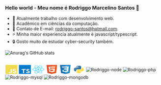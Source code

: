 ### Hello world - Meu nome é Rodriggo Marcelino Santos 👋

- 🔭 Atualmente trabalho com desenvolvimento web.
- 🌱 Acadêmico em ciências da computação.
- 💬 Contato de E-mail: rodriggo-santos@hotmail.com.
- ⚡  Minha maior experiencia atualmente é javascript/typescript.
- 🔒 Gosto muito de estudar cyber-security também.

![Anurag's GitHub stats](https://github-readme-stats.vercel.app/api?username=Rodriggo-Marcelino&show_icons=true&theme=onedark)

<div style="display: inline_block"><br>
  <img align="center" alt="Rodriggo-js" height="30" width="40" src="https://raw.githubusercontent.com/devicons/devicon/master/icons/javascript/javascript-plain.svg">
  <img align="center" alt="Rodriggo-ts" height="30" width="40" src="https://raw.githubusercontent.com/devicons/devicon/master/icons/typescript/typescript-plain.svg">
  <img align="center" alt="Rodriggo-React" height="30" width="40" src="https://raw.githubusercontent.com/devicons/devicon/master/icons/react/react-original.svg">
  <img align="center" alt="Rodriggo-HTML" height="30" width="40" src="https://raw.githubusercontent.com/devicons/devicon/master/icons/html5/html5-original.svg">
  <img align="center" alt="Rodriggo-CSS" height="30" width="40" src="https://raw.githubusercontent.com/devicons/devicon/master/icons/css3/css3-original.svg">
  <img align="center" alt="Rodriggo-PYTHON" height="30" width="40" src="https://raw.githubusercontent.com/devicons/devicon/master/icons/python/python-original.svg">
  <img align="center" alt="Rodriggo-node" height="30" width="40" src="https://cdn.jsdelivr.net/gh/devicons/devicon/icons/nodejs/nodejs-original.svg" />
  <img align="center" alt="Rodriggo-php" height="30" width="40" src="https://cdn.jsdelivr.net/gh/devicons/devicon/icons/php/php-original.svg" />
  <img align="center" alt="Rodriggo-mysql" height="30" width="40" src="https://cdn.jsdelivr.net/gh/devicons/devicon/icons/mysql/mysql-original-wordmark.svg" />
  <img align="center" alt="Rodriggo-mongodb" height="30" width="40" src="https://cdn.jsdelivr.net/gh/devicons/devicon/icons/mongodb/mongodb-original-wordmark.svg" />      
</div>




